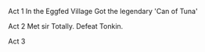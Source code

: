 Act 1
In the Eggfed Village
Got the legendary 'Can of Tuna'

Act 2
Met sir Totally.
Defeat Tonkin.

Act 3


